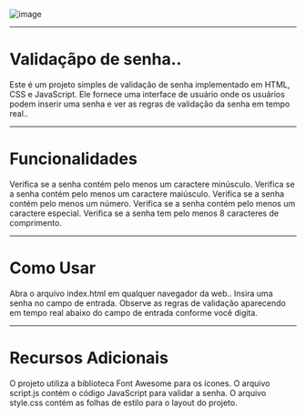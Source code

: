 ![image](https://github.com/correaDEV/Validar-senha/assets/156840280/ec188fbc-de5c-4d55-84fc-884385ca7e9d)


<hr>

<h1> Validaçãpo de senha.. </h1> 
Este é um projeto simples de validação de senha implementado em HTML, CSS e JavaScript. Ele fornece uma interface de usuário onde os usuários podem inserir uma senha e ver as regras de validação da senha em tempo real..
<hr>

<h1> Funcionalidades </h1>

Verifica se a senha contém pelo menos um caractere minúsculo.
Verifica se a senha contém pelo menos um caractere maiúsculo.
Verifica se a senha contém pelo menos um número.
Verifica se a senha contém pelo menos um caractere especial.
Verifica se a senha tem pelo menos 8 caracteres de comprimento.
<hr>

<h1>Como Usar</h1>
Abra o arquivo index.html em qualquer navegador da web..
Insira uma senha no campo de entrada.
Observe as regras de validação aparecendo em tempo real abaixo do campo de entrada conforme você digita.
<hr>

<h1> Recursos Adicionais </h1>
O projeto utiliza a biblioteca Font Awesome para os ícones.
O arquivo script.js contém o código JavaScript para validar a senha.
O arquivo style.css contém as folhas de estilo para o layout do projeto.
